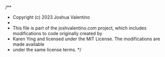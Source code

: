 /**
 * Copyright (c) 2023 Joshua Valentino
 *
 * This file is part of the joshvalentino.com project, which includes modifications to code originally created by
 * Karen Ying and licensed under the MIT License. The modifications are made available
 * under the same license terms.
 */
